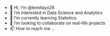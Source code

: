 - 👋 Hi, I’m @temitayo28
- 👀 I’m interested in Data Science and Analytics
- 🌱 I’m currently learning Statistics
- 💞️ I’m looking to collaborate on real-life projects
- 📫 How to reach me ...

<!---
temitayo28/temitayo28 is a ✨ special ✨ repository because its `README.md` (this file) appears on your GitHub profile.
You can click the Preview link to take a look at your changes.
--->
